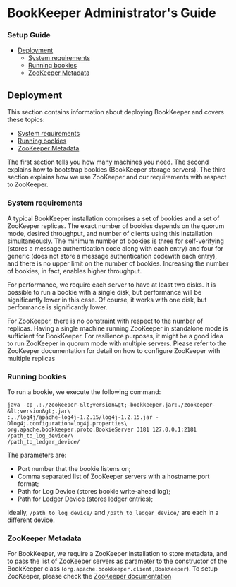 <!--
Copyright 2002-2004 The Apache Software Foundation

Licensed under the Apache License, Version 2.0 (the "License");
you may not use this file except in compliance with the License.
You may obtain a copy of the License at

http://www.apache.org/licenses/LICENSE-2.0

Unless required by applicable law or agreed to in writing, software
distributed under the License is distributed on an "AS IS" BASIS,
WITHOUT WARRANTIES OR CONDITIONS OF ANY KIND, either express or implied.
See the License for the specific language governing permissions and
limitations under the License.
//-->

# BookKeeper Administrator's Guide
### Setup Guide
* [Deployment](#bk_deployment)
    * [System requirements](#bk_sysReq)
    * [Running bookies](#bk_runningBookies)
    * [ZooKeeper Metadata](#bk_zkMetadata)

<a name="bk_deployment"></a>

## Deployment
This section contains information about deploying BookKeeper and
covers these topics:</p>

* [System requirements](#bk_sysReq)
* [Running bookies](#bk_runningBookies)
* [ZooKeeper Metadata](#bk_zkMetadata)

The first section tells you how many machines you need. The second explains how to bootstrap bookies
(BookKeeper storage servers). The third section explains how we use ZooKeeper and our requirements with
respect to ZooKeeper.
     
<a name="bk_sysReq"></a>

### System requirements
A typical BookKeeper installation comprises a set of bookies and a set of ZooKeeper replicas. The exact number of bookies
depends on the quorum mode, desired throughput, and number of clients using this installation simultaneously. The minimum number of
bookies is three for self-verifying (stores a message authentication code along with each entry) and four for generic (does not
store a message authentication codewith each entry), and there is no upper limit on the number of bookies. Increasing the number of 
bookies, in fact, enables higher throughput.

For performance, we require each server to have at least two disks. It is possible to run a bookie with a single disk, but 
performance will be significantly lower in this case. Of course, it works with one disk, but performance is significantly lower. 

For ZooKeeper, there is no constraint with respect to the number of replicas. Having a single machine running ZooKeeper
in standalone mode is sufficient for BookKeeper. For resilience purposes, it might be a good idea to run ZooKeeper in quorum 
mode with multiple servers. Please refer to the ZooKeeper documentation for detail on how to configure ZooKeeper with multiple
replicas

<a name="bk_runningBookies"></a>

### Running bookies
To run a bookie, we execute the following command:

    java -cp .:./zookeeper-&lt;version&gt;-bookkeeper.jar:./zookeeper-&lt;version&gt;.jar\
    :../log4j/apache-log4j-1.2.15/log4j-1.2.15.jar -Dlog4j.configuration=log4j.properties\ 
    org.apache.bookkeeper.proto.BookieServer 3181 127.0.0.1:2181 /path_to_log_device/\
    /path_to_ledger_device/

The parameters are:

* Port number that the bookie listens on;
* Comma separated list of ZooKeeper servers with a hostname:port format;
* Path for Log Device (stores bookie write-ahead log);
* Path for Ledger Device (stores ledger entries);

Ideally, `/path_to_log_device/` and `/path_to_ledger_device/` are each in a different device. 

<a name="bk_zkMetadata"></a>

### ZooKeeper Metadata
For BookKeeper, we require a ZooKeeper installation to store metadata, and to pass the list
of ZooKeeper servers as parameter to the constructor of the BookKeeper class (`org.apache.bookkeeper.client,BookKeeper`).
To setup ZooKeeper, please check the [ZooKeeper documentation](index.html)

